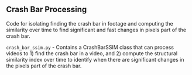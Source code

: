 ## Crash Bar Processing
Code for isolating finding the crash bar in footage and computing the similarity over time to find significant and fast changes in pixels part of the crash bar.

`crash_bar_ssim.py` - Contains a CrashBarSSIM class that can process videos to 1) find the crash bar in a video, and 2) compute the structural similarity index over time to identify when there are significant changes in the pixels part of the crash bar.

